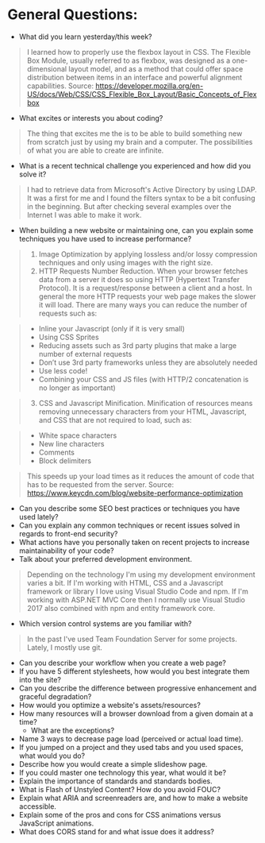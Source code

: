 # General Questions:

* What did you learn yesterday/this week?
> I learned how to properly use the flexbox layout in CSS. The Flexible Box Module, usually referred to as flexbox, was designed as a one-dimensional layout model, and as a method that could offer space distribution between items in an interface and powerful alignment capabilities. Source: https://developer.mozilla.org/en-US/docs/Web/CSS/CSS_Flexible_Box_Layout/Basic_Concepts_of_Flexbox
* What excites or interests you about coding?
> The thing that excites me the is to be able to build something new from scratch just by using my brain and a computer. The possibilities of what you are able to create are infinite.
* What is a recent technical challenge you experienced and how did you solve it?
> I had to retrieve data from Microsoft's Active Directory by using LDAP. It was a first for me and I found the filters syntax to be a bit confusing in the beginning. But after checking several examples over the Internet I was able to make it work.
* When building a new website or maintaining one, can you explain some techniques you have used to increase performance?
> 1. Image Optimization by applying lossless and/or lossy compression techniques and only using images with the right size.
> 2. HTTP Requests Number Reduction. When your browser fetches data from a server it does so using HTTP (Hypertext Transfer Protocol). It is a request/response between a client and a host. In general the more HTTP requests your web page makes the slower it will load. There are many ways you can reduce the number of requests such as:

> * Inline your Javascript (only if it is very small)
> * Using CSS Sprites
> * Reducing assets such as 3rd party plugins that make a large number of external requests
> * Don’t use 3rd party frameworks unless they are absolutely needed
> * Use less code!
> * Combining your CSS and JS files (with HTTP/2 concatenation is no longer as important)

> 3. CSS and Javascript Minification.
> Minification of resources means removing unnecessary characters from your HTML, Javascript, and CSS that are not required to load, such as:

> * White space characters
> * New line characters
> * Comments
> * Block delimiters

> This speeds up your load times as it reduces the amount of code that has to be requested from the server.
> Source: https://www.keycdn.com/blog/website-performance-optimization
* Can you describe some SEO best practices or techniques you have used lately?
* Can you explain any common techniques or recent issues solved in regards to front-end security?
* What actions have you personally taken on recent projects to increase maintainability of your code?
* Talk about your preferred development environment.
> Depending on the technology I'm using my development environment varies a bit. If I'm working with HTML, CSS and a Javascript framework or library I love using Visual Studio Code and npm. If I'm working with ASP.NET MVC Core then I normally use Visual Studio 2017 also combined with npm and entity framework core.
* Which version control systems are you familiar with?
> In the past I've used Team Foundation Server for some projects. Lately, I mostly use git.
* Can you describe your workflow when you create a web page?
* If you have 5 different stylesheets, how would you best integrate them into the site?
* Can you describe the difference between progressive enhancement and graceful degradation?
* How would you optimize a website's assets/resources?
* How many resources will a browser download from a given domain at a time?
  * What are the exceptions?
* Name 3 ways to decrease page load (perceived or actual load time).
* If you jumped on a project and they used tabs and you used spaces, what would you do?
* Describe how you would create a simple slideshow page.
* If you could master one technology this year, what would it be?
* Explain the importance of standards and standards bodies.
* What is Flash of Unstyled Content? How do you avoid FOUC?
* Explain what ARIA and screenreaders are, and how to make a website accessible.
* Explain some of the pros and cons for CSS animations versus JavaScript animations.
* What does CORS stand for and what issue does it address?
